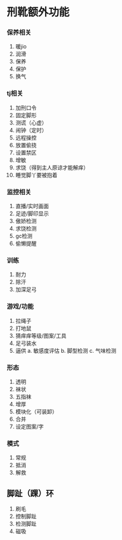# 刑靴额外功能 
### 保养相关
1. 暖jio
2. 润滑
3. 保养
4. 保护
5. 换气
### tj相关 
1. 加刑口令
2. 固定脚形
3. 测谎（心虚）
4. 闹钟（定时）
5. 远程操控
6. 放置偷挠
7. 设置禁区
8. 增敏
9. 求饶（得到主人原谅才能解痒）
10. 睡觉脚丫要被抱着
### 监控相关
1. 直播/实时画面
2. 足迹/脚印显示
3. 傲娇检测
4. 求饶检测
5. gc检测
6. 偷懒提醒
### 训练
1. 耐力
2. 除汗
3. 加深足弓
### 游戏/功能
1. 拉绳子
2. 打地鼠
3. 猜痒痒等级/图案/工具
4. 足弓装水
5. 逼供
a. 敏感度评估
b. 脚型检测
c. 气味检测
### 形态
1. 透明
2. 袜状
3. 五指袜
4. 增厚
5. 模块化（可装卸）
6. 合并
7. 设定图案/字
### 模式
1. 常规
2. 抵消
3. 解救

## 脚趾（踝）环
1. 刷毛
2. 控制脚趾
3. 检测脚趾
4. 磁吸
